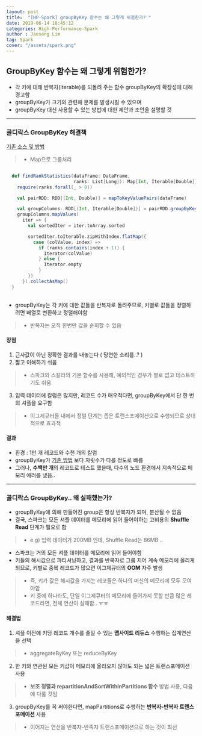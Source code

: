 ```yaml
---
layout: post
title:  "[HP-Spark] groupByKey 함수는 왜 그렇게 위험한가? "
date: 2019-06-14 18:45:12
categories: High-Performance-Spark 
author : Jaesang Lim
tag: Spark
cover: "/assets/spark.png"
---
```


## GroupByKey 함수는 왜 그렇게 위험한가? 

- 각 키에 대해 반복자(Iterable)를 되돌려 주는 함수 groupByKey의 확장성에 대해 경고함
- groupByKey가 크기와 관련해 문제를 발생시킬 수 있으며
- groupByKey 대신 사용할 수 있는 방법에 대한 제안과 조언을 설명할 것 


---

### 골디락스 GroupByKey 해결책 

[기존 소스 및 방법](https://github.com/jjaesang/Spark-Training/blob/master/src/main/scala/com/study/goldilocks/GoldilocksWhileLoop.scala)
> - Map으로 그룹처리

```scala

  def findRankStatistics(dataFrame: DataFrame,
                         ranks: List[Long]): Map[Int, Iterable[Double]] = {
    require(ranks.forall(_ > 0))

    val pairRDD: RDD[(Int, Double)] = mapToKeyValuePairs(dataFrame)

    val groupColumns: RDD[(Int, Iterable[Double])] = pairRDD.groupByKey()
    groupColumns.mapValues(
      iter => {
        val sortedIter = iter.toArray.sorted

        sortedIter.toIterable.zipWithIndex.flatMap({
          case (colValue, index) =>
            if (ranks.contains(index + 1)) {
              Iterator(colValue)
            } else {
              Iterator.empty
            }
        })
      }).collectAsMap()
  }
  
```


- groupByKey는 각 키에 대한 값들을 반복자로 돌려주므로, 키별로 값들을 정렬하려면 배열로 변환하고 정렬해야함
> - 반복자는 오직 한번만 값을 순회할 수 있음

#### 장점
1. 근사값이 아닌 정확한 결과를 내놓는다 ( 당연한 소리를..? )
2. 짧고 이해하기 쉬움
> - 스파크와 스칼라의 기본 함수를 사용해, 예외적인 경우가 별로 없고 테스트하기도 쉬움 
3. 입력 데이터에 칼럼은 많지만, 레코드 수가 매우적다면, groupByKey에서 단 한 번의 셔플을 요구함
> - 이그제규터들 내에서 정렬 단계는 좁은 트랜스포메이션으로 수행되므로 상대적으로 효과적 

#### 결과
- 환경 : 1만 개 레코드와 수천 개의 칼럼
- groupByKey가 [기존 방법](https://github.com/jjaesang/Spark-Training/blob/master/src/main/scala/com/study/goldilocks/GoldilocksWhileLoop.scala) 보다 자릿수가 다를 정도로 빠름
- 그러나, **수백만 개**의 레코드로 테스트 했을때, 다수의 노드 환경에서 지속적으로 메모리 에러를 냈음.. 

---

### 골디락스 GroupByKey.. 왜 실패했는가?

- groupByKey에 의해 만들어진 group은 항상 반복자가 되며, 분산될 수 없음
- 결국, 스파크는 모든 셔플 데이터를 메모리에 읽어 들어야하는 고비용의 **Shuffle Read** 단계가 필요로 함 
> - e.g) 입력 데이터가 200MB 인데, Shuffle Read는 86MB ..
- 스파크는 거의 모든 셔플 데이터를 메모리에 읽어 들어야함 
- 키들의 해시값으로 파티셔닝하고, 결과를 반복자로 그룹 지어 계속 메모리에 올리게 되므로, 키별로 중복 레코드가 많으면 이그제큐터의 **OOM** 자주 발생
> - 즉, 키가 값은 해시값을 가지는 레코들은 하나의 머신의 메모리에 모두 모여야함 
> - 키 중에 하나라도, 단일 이그제큐터의 메모리에 들어가지 못할 만큼 많은 레코드라면, 전체 연산이 실패함.. ㅠㅠ

#### 해결법
1. 셔플 이전에 키당 레코드 개수를 줄일 수 있는 **맵사이드 리듀스** 수행하는 집계연산을 선택
> - aggregateByKey 또는 reduceByKey
2. 한 키와 연관된 모든 키값이 메모리에 올라오지 않아도 되는 넓은 트랜스포메이션 사용
> -  **보조 정렬과 repartitionAndSortWithinPartitions 함수** 방법 사용, 다음에 다룰 것임 
3. groupByKey를 꼭 써야한다면, mapPartitions로 수행하는 **반복자-반복자 트랜스포메이션** 사용
> - 이어지는 연산을 반복자-반족자 트랜스포메이션으로 하는 것이 최선

